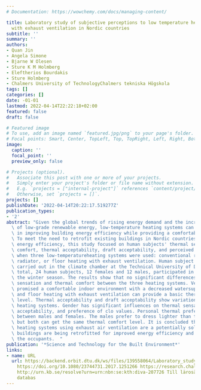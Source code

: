 ```yaml
---
# Documentation: https://wowchemy.com/docs/managing-content/

title: Laboratory study of subjective perceptions to low temperature heating systems
  with exhaust ventilation in Nordic countries
subtitle: ''
summary: ''
authors:
- Quan Jin
- Angela Simone
- Bjarne W Olesen
- Sture K M Holmberg
- Eleftherios Bourdakis
- Sture Holmberg
- Chalmers University of TechnologyChalmers tekniska Högskola
tags: []
categories: []
date: -01-01
lastmod: 2022-04-14T22:22:18+02:00
featured: false
draft: false

# Featured image
# To use, add an image named `featured.jpg/png` to your page's folder.
# Focal points: Smart, Center, TopLeft, Top, TopRight, Left, Right, BottomLeft, Bottom, BottomRight.
image:
  caption: ''
  focal_point: ''
  preview_only: false

# Projects (optional).
#   Associate this post with one or more of your projects.
#   Simply enter your project's folder or file name without extension.
#   E.g. `projects = ["internal-project"]` references `content/project/deep-learning/index.md`.
#   Otherwise, set `projects = []`.
projects: []
publishDate: '2022-04-14T20:22:17.519277Z'
publication_types:
- '2'
abstract: "Given the global trends of rising energy demand and the increasing utilization\
  \ of low-grade renewable energy, low-temperature heating systems can play key roles\
  \ in improving building energy efficiency while providing a comfortable indoor environment.\
  \ To meet the need to retrofit existing buildings in Nordic countries for greater\
  \ energy efficiency, this study focused on human subjects' thermal sensation, thermal\
  \ comfort, thermal acceptability, draft acceptability, and perceived air quality\
  \ when three low-temperatureheating systems were used: conventional radiator, ventilation\
  \ radiator, or floor heating with exhaust ventilation. Human subject tests were\
  \ carried out in the climate chamber at the Technical University of Denmark. In\
  \ total, 24 human subjects, 12 females and 12 males, participated in the tests during\
  \ the winter season. The results show that no significant differences in thermal\
  \ sensation and thermal comfort between the three heating systems. Ventilation radiator\
  \ promised a comfortable indoor environment with a decreased watersupply temperature\
  \ and floor heating with exhaust ventilation can provide a basic thermal comfort\
  \ level. Thermal acceptability and draft acceptability show variations in different\
  \ heating systems. Gender has significant influences on thermal sensation, draft\
  \ acceptability, and preference of clo values. Personal thermal preference is observed\
  \ between males and females. The males prefer to dress lighter than the females,\
  \ but both can get the same thermal comfort level. It is concluded that low-temperature\
  \ heating systems using exhaust air ventilation are a potentially solution when\
  \ buildings are being retrofitted for improved energy efficiency and comfort of\
  \ the occupants.  "
publication: '*Science and Technology for the Built Environment*'
links:
- name: URL
  url: https://backend.orbit.dtu.dk/ws/files/139558064/Laboratory_study_of_subjective_perceptions_to_low_temperature_heating_systems_with_exhaust_ventilation_in_Nordic_countries.pdf
    https://doi.org/10.1080/23744731.2017.1251266 https://research.chalmers.se/publication/247158
    http://urn.kb.se/resolve?urn=urn:nbn:se:kth:diva-207726 Till lärosätets (kth)
    databas
---
```


